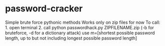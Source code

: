 # password-cracker
Simple brute force pythonic methods
Works only on zip files for now
To call:
		1. open terminal
		2. call python passwordhack.py ZIPFILENAME.zip (-b for bruteforce, -d for a dictionary attack) use m=[shortest possible password length, up to but not including longest possible password length]
